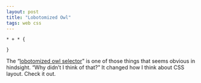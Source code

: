 ```yaml
---
layout: post
title: "Lobotomized Owl"
tags: web css
---
```

    * + * {
    
    }

The “[lobotomized owl selector](http://alistapart.com/article/axiomatic-css-and-lobotomized-owls)” is one of those things that seems obvious in hindsight. “Why didn’t I think of that?” It changed how I think about <abbr>CSS</abbr> layout. Check it out.